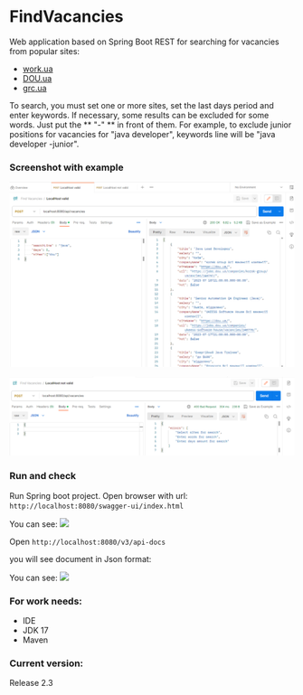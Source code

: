 # FindVacancies

Web application based on Spring Boot REST for searching for vacancies from popular sites:
- [work.ua](https://www.work.ua/)
- [DOU.ua](https://dou.ua/)
- [grc.ua](https://grc.ua/)

To search, you must set one or more sites, set the last days period and enter keywords.
If necessary, some results can be excluded for some words. Just put the ** "-" ** in front of them. For example, to exclude junior positions for vacancies for "java developer", keywords line will be "java developer -junior".

### Screenshot with example
![](src/main/resources/images/Valid_response.png)

![](src/main/resources/images/Inalid_request.png)

### Run and check
Run Spring boot project. Open browser with url:
```http://localhost:8080/swagger-ui/index.html```

You can see:
![](src/main/resources/images/Swagger.png)

Open 
```http://localhost:8080/v3/api-docs```

 you will see document in Json format:

You can see:
![](src/main/resources/images/api_docs_v3.png)


### **For work needs:**
- IDE
- JDK 17
- Maven

### **Current version:**
Release 2.3
